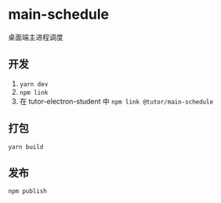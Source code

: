 # main-schedule
桌面端主进程调度

## 开发
1. `yarn dev`
2. `npm link`
3. 在 tutor-electron-student 中 `npm link @tutor/main-schedule`

## 打包
`yarn build`

## 发布
`npm publish`